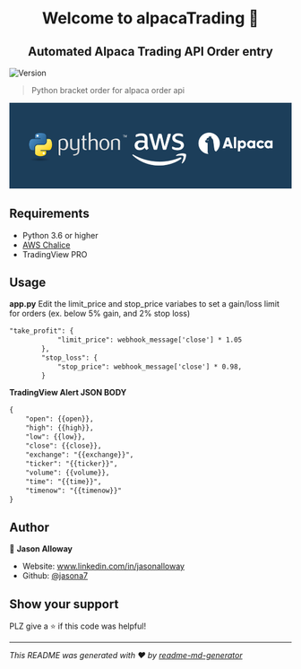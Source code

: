 <h1 align="center">Welcome to alpacaTrading 👋</h1>
<h2 align="center">Automated Alpaca Trading API Order entry</h2>
<p>
  <img alt="Version" src="https://img.shields.io/badge/version-1.0-blue.svg?cacheSeconds=2592000" />
</p>

> Python bracket order for alpaca order api

![Screenshot](python-aws-alpaca.png)

## Requirements
* Python 3.6 or higher
* [AWS Chalice](https://github.com/aws/chalice)
* TradingView PRO

## Usage

**app.py**
Edit the limit_price and stop_price variabes to set a gain/loss limit for orders (ex. below 5% gain, and 2% stop loss)
```
"take_profit": {
            "limit_price": webhook_message['close'] * 1.05
        },
        "stop_loss": {
            "stop_price": webhook_message['close'] * 0.98,
        }
```

**TradingView Alert JSON BODY**
```
{
    "open": {{open}},
    "high": {{high}},
    "low": {{low}},
    "close": {{close}},
    "exchange": "{{exchange}}",
    "ticker": "{{ticker}}",
    "volume": {{volume}},
    "time": "{{time}}",
    "timenow": "{{timenow}}"
}

```



## Author

👤 **Jason Alloway**

* Website: www.linkedin.com/in/jasonalloway
* Github: [@jasona7](https://github.com/jasona7)

## Show your support

PLZ give a ⭐️ if this code was helpful!

***
_This README was generated with ❤️ by [readme-md-generator](https://github.com/kefranabg/readme-md-generator)_
